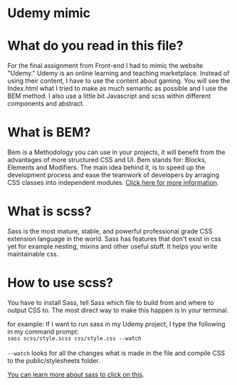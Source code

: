 # Udemy mimic

# What do you read in this file?
For the final assignment from Front-end I had to mimic the website "Udemy." Udemy is an online learning and teaching marketplace. Instead of using their content, I have to use the content about gaming.
You will see the Index.html what I tried to make as much semantic as possible and I use the BEM method.
I also use a little bit Javascript and scss within different components and abstract.

# What is BEM?
Bem is a Methodology you can use in your projects, it will benefit from the advantages of more structured CSS and UI. Bem stands for: Blocks, Elements and Modifiers. The main idea behind it, is to speed up the development process and ease the teamwork of developers by arraging CSS classes into independent modules. 
[Click here for more information](https://getbem.com/introduction/).

# What is scss?
Sass is the most mature, stable, and powerful professional grade CSS extension language in the world.
Sass has features that don't exist in css yet for example nesting, mixins and other useful stuff. It helps you write maintainable css.

# How to use scss?
You have to install Sass, tell Sass which file to build from and where to output CSS to. The most direct way to make this happen is in your terminal. 

for example:
If I want to run sass in my Udemy project, I type the following in my command prompt:<br>
```sass scss/style.scss css/style.css --watch```<br><br>
```--watch``` looks for all the changes what is made in the file and compile CSS to the public/stylesheets folder.

[You can learn more about sass to click on this](https://sass-lang.com/).
